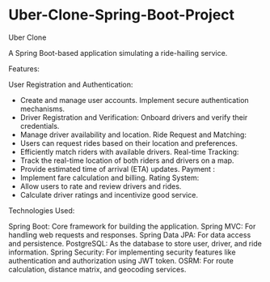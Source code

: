 # Uber-Clone-Spring-Boot-Project
Uber Clone

A Spring Boot-based application simulating a ride-hailing service.

Features:

User Registration and Authentication:
* Create and manage user accounts.
Implement secure authentication mechanisms.
* Driver Registration and Verification:
Onboard drivers and verify their credentials.
* Manage driver availability and location.
Ride Request and Matching:
* Users can request rides based on their location and preferences.
* Efficiently match riders with available drivers.
Real-time Tracking:
* Track the real-time location of both riders and drivers on a map.
* Provide estimated time of arrival (ETA) updates.
Payment :
* Implement fare calculation and billing.
Rating System:
* Allow users to rate and review drivers and rides.
* Calculate driver ratings and incentivize good service.

  
Technologies Used:

Spring Boot: Core framework for building the application.
Spring MVC: For handling web requests and responses.
Spring Data JPA: For data access and persistence.
PostgreSQL: As the database to store user, driver, and ride information.
Spring Security: For implementing security features like authentication and authorization using JWT token.
OSRM: For route calculation, distance matrix, and geocoding services.
